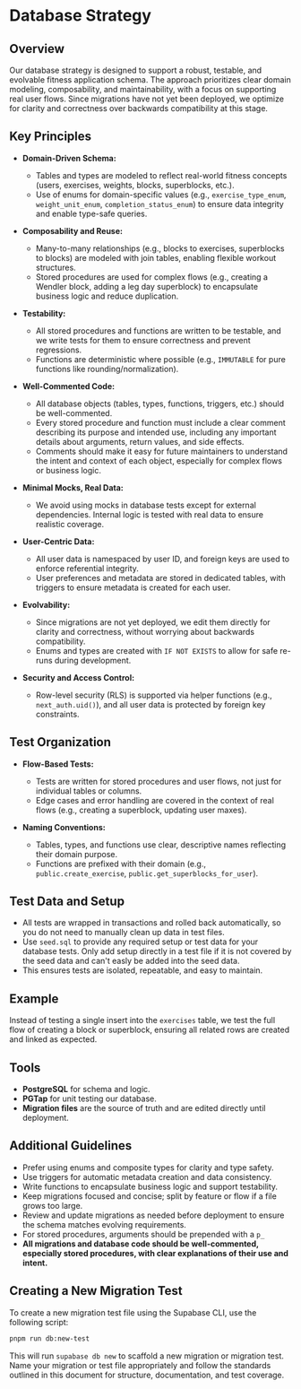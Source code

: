 # Database Strategy

## Overview

Our database strategy is designed to support a robust, testable, and evolvable
fitness application schema. The approach prioritizes clear domain modeling,
composability, and maintainability, with a focus on supporting real user flows.
Since migrations have not yet been deployed, we optimize for clarity and
correctness over backwards compatibility at this stage.

## Key Principles

- **Domain-Driven Schema:**

  - Tables and types are modeled to reflect real-world fitness concepts (users,
    exercises, weights, blocks, superblocks, etc.).
  - Use of enums for domain-specific values (e.g., `exercise_type_enum`,
    `weight_unit_enum`, `completion_status_enum`) to ensure data integrity and
    enable type-safe queries.

- **Composability and Reuse:**

  - Many-to-many relationships (e.g., blocks to exercises, superblocks to
    blocks) are modeled with join tables, enabling flexible workout structures.
  - Stored procedures are used for complex flows (e.g., creating a Wendler
    block, adding a leg day superblock) to encapsulate business logic and reduce
    duplication.

- **Testability:**

  - All stored procedures and functions are written to be testable, and we write
    tests for them to ensure correctness and prevent regressions.
  - Functions are deterministic where possible (e.g., `IMMUTABLE` for pure
    functions like rounding/normalization).

- **Well-Commented Code:**

  - All database objects (tables, types, functions, triggers, etc.) should be
    well-commented.
  - Every stored procedure and function must include a clear comment describing
    its purpose and intended use, including any important details about
    arguments, return values, and side effects.
  - Comments should make it easy for future maintainers to understand the intent
    and context of each object, especially for complex flows or business logic.

- **Minimal Mocks, Real Data:**

  - We avoid using mocks in database tests except for external dependencies.
    Internal logic is tested with real data to ensure realistic coverage.

- **User-Centric Data:**

  - All user data is namespaced by user ID, and foreign keys are used to enforce
    referential integrity.
  - User preferences and metadata are stored in dedicated tables, with triggers
    to ensure metadata is created for each user.

- **Evolvability:**

  - Since migrations are not yet deployed, we edit them directly for clarity and
    correctness, without worrying about backwards compatibility.
  - Enums and types are created with `IF NOT EXISTS` to allow for safe re-runs
    during development.

- **Security and Access Control:**

  - Row-level security (RLS) is supported via helper functions (e.g.,
    `next_auth.uid()`), and all user data is protected by foreign key
    constraints.

## Test Organization

- **Flow-Based Tests:**

  - Tests are written for stored procedures and user flows, not just for
    individual tables or columns.
  - Edge cases and error handling are covered in the context of real flows
    (e.g., creating a superblock, updating user maxes).

- **Naming Conventions:**
  - Tables, types, and functions use clear, descriptive names reflecting their
    domain purpose.
  - Functions are prefixed with their domain (e.g., `public.create_exercise`,
    `public.get_superblocks_for_user`).

## Test Data and Setup

- All tests are wrapped in transactions and rolled back automatically, so you do
  not need to manually clean up data in test files.
- Use `seed.sql` to provide any required setup or test data for your database
  tests. Only add setup directly in a test file if it is not covered by the seed
  data and can't easly be added into the seed data.
- This ensures tests are isolated, repeatable, and easy to maintain.

## Example

Instead of testing a single insert into the `exercises` table, we test the full
flow of creating a block or superblock, ensuring all related rows are created
and linked as expected.

## Tools

- **PostgreSQL** for schema and logic.
- **PGTap** for unit testing our database.
- **Migration files** are the source of truth and are edited directly until
  deployment.

## Additional Guidelines

- Prefer using enums and composite types for clarity and type safety.
- Use triggers for automatic metadata creation and data consistency.
- Write functions to encapsulate business logic and support testability.
- Keep migrations focused and concise; split by feature or flow if a file grows
  too large.
- Review and update migrations as needed before deployment to ensure the schema
  matches evolving requirements.
- For stored procedures, arguments should be prepended with a `p_`
- **All migrations and database code should be well-commented, especially stored
  procedures, with clear explanations of their use and intent.**

## Creating a New Migration Test

To create a new migration test file using the Supabase CLI, use the following
script:

```bash
pnpm run db:new-test
```

This will run `supabase db new` to scaffold a new migration or migration test.
Name your migration or test file appropriately and follow the standards outlined
in this document for structure, documentation, and test coverage.
